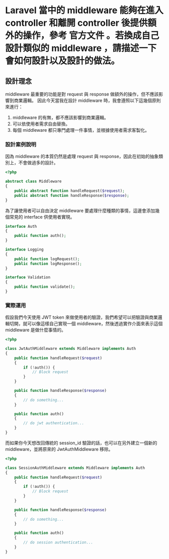 # Laravel 當中的 middleware 能夠在進入 controller 和離開 controller 後提供額外的操作，參考 官方文件 。若換成自己設計類似的 middleware ，請描述一下會如何設計以及設計的做法。

## 設計理念

middleware 最重要的功能是對 request 與 response 做額外的操作，但不應該影響到商業邏輯。
因此今天當我在設計 middleware 時，我會遵照以下這幾個原則來進行：
1. middleware 的有無，都不應該影響到商業邏輯。
2. 可以依使用者需求自由替換。
3. 每個 middleware 都只專門處理一件事情，並根據使用者需求客製化。

### 設計案例說明

因為 middleware 的本質仍然是處理 request 與 response，因此在初始的抽象類別上，不會做過多的設計。

```php
<?php

abstract class Middleware
{
    public abstract function handleRequest($request);
    public abstract function handleResponse($response);
}
```

為了讓使用者可以自由決定 middleware 要處理什麼種類的事情，這邊會添加幾個常見的 interface 供使用者實現。

```php
interface Auth
{
    public function auth();
}

interface Logging
{
    public function logRequest();
    public function logResponse();
}

interface Validation
{
    public function validate();
}
```

### 實際運用

假設我們今天使用 JWT token 來做使用者的驗證，我們希望可以把驗證與商業邏輯切開，就可以像這樣自己實現一個 middleware，然後透過實作介面來表示這個 middleware 是做什麼事情的。

```php
<?php

class JwtAuthMiddleware extends Middleware implements Auth
{
    public function handleRequest($request)
    {
        if (!auth()) {
            // Block request
        }
    }

    public function handleResponse($response)
    {
        // do something...
    }

    public function auth()
    {
        // do jwt authentication...
    }
}
```

而如果你今天想改回傳統的 session_id 驗證的話，也可以在另外建立一個新的 middleware，並將原來的 JwtAuthMiddleware 移除。

```php
<?php

class SessionAuthMiddleware extends Middleware implements Auth
{
    public function handleRequest($request)
    {
        if (!auth()) {
            // Block request
        }
    }

    public function handleResponse($response)
    {
        // do something...
    }

    public function auth()
    {
        // do session authentication...
    }
}
```
